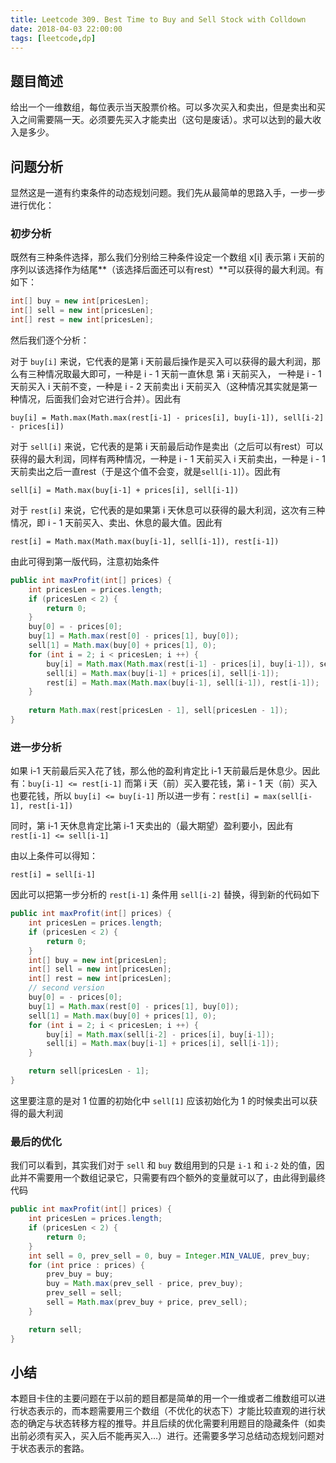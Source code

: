 ```yaml
---
title: Leetcode 309. Best Time to Buy and Sell Stock with Colldown
date: 2018-04-03 22:00:00
tags: [leetcode,dp]
---
```


## 题目简述

给出一个一维数组，每位表示当天股票价格。可以多次买入和卖出，但是卖出和买入之间需要隔一天。必须要先买入才能卖出（这句是废话）。求可以达到的最大收入是多少。

## 问题分析

显然这是一道有约束条件的动态规划问题。我们先从最简单的思路入手，一步一步进行优化：

### 初步分析

既然有三种条件选择，那么我们分别给三种条件设定一个数组 x[i] 表示第 i 天前的序列以该选择作为结尾**（该选择后面还可以有rest）**可以获得的最大利润。有如下：

```java
int[] buy = new int[pricesLen];
int[] sell = new int[pricesLen];
int[] rest = new int[pricesLen];
```

然后我们逐个分析：

对于 `buy[i]` 来说，它代表的是第 i 天前最后操作是买入可以获得的最大利润，那么有三种情况取最大即可，一种是 i - 1 天前一直休息 第 i 天前买入， 一种是 i - 1 天前买入 i 天前不变，一种是 i - 2 天前卖出 i 天前买入（这种情况其实就是第一种情况，后面我们会对它进行合并）。因此有

```
buy[i] = Math.max(Math.max(rest[i-1] - prices[i], buy[i-1]), sell[i-2] - prices[i])
```

对于 `sell[i]` 来说，它代表的是第 i 天前最后动作是卖出（之后可以有rest）可以获得的最大利润，同样有两种情况，一种是 i - 1 天前买入 i 天前卖出，一种是 i - 1 天前卖出之后一直rest（于是这个值不会变，就是`sell[i-1]`）。因此有

```
sell[i] = Math.max(buy[i-1] + prices[i], sell[i-1])
```

对于 `rest[i]` 来说，它代表的是如果第 i 天休息可以获得的最大利润，这次有三种情况，即 i - 1 天前买入、卖出、休息的最大值。因此有

```
rest[i] = Math.max(Math.max(buy[i-1], sell[i-1]), rest[i-1])
```

由此可得到第一版代码，注意初始条件

```java
public int maxProfit(int[] prices) {
    int pricesLen = prices.length;
    if (pricesLen < 2) {
        return 0;
    }
    buy[0] = - prices[0];
    buy[1] = Math.max(rest[0] - prices[1], buy[0]);
    sell[1] = Math.max(buy[0] + prices[1], 0);
    for (int i = 2; i < pricesLen; i ++) {
        buy[i] = Math.max(Math.max(rest[i-1] - prices[i], buy[i-1]), sell[i-2] - prices[i]);
        sell[i] = Math.max(buy[i-1] + prices[i], sell[i-1]);
        rest[i] = Math.max(Math.max(buy[i-1], sell[i-1]), rest[i-1]);
    }
    
    return Math.max(rest[pricesLen - 1], sell[pricesLen - 1]);
}
```

### 进一步分析

如果 i-1 天前最后买入花了钱，那么他的盈利肯定比 i-1 天前最后是休息少。因此有：`buy[i-1] <= rest[i-1]`  而第 i 天（前）买入要花钱，第 i - 1 天（前）买入也要花钱，所以 `buy[i] <= buy[i-1]` 所以进一步有：`rest[i] = max(sell[i-1], rest[i-1])` 

同时，第 i-1 天休息肯定比第 i-1 天卖出的（最大期望）盈利要小，因此有 `rest[i-1] <= sell[i-1]`

由以上条件可以得知：

```
rest[i] = sell[i-1]
```

因此可以把第一步分析的 `rest[i-1]` 条件用 `sell[i-2]` 替换，得到新的代码如下

```java
public int maxProfit(int[] prices) {
    int pricesLen = prices.length;
    if (pricesLen < 2) {
        return 0;
    }
	int[] buy = new int[pricesLen];
    int[] sell = new int[pricesLen];
    int[] rest = new int[pricesLen];
    // second version
    buy[0] = - prices[0];
    buy[1] = Math.max(rest[0] - prices[1], buy[0]);
    sell[1] = Math.max(buy[0] + prices[1], 0);
    for (int i = 2; i < pricesLen; i ++) {
        buy[i] = Math.max(sell[i-2] - prices[i], buy[i-1]);
        sell[i] = Math.max(buy[i-1] + prices[i], sell[i-1]);
    }

    return sell[pricesLen - 1];
}
```

这里要注意的是对 1 位置的初始化中 `sell[1]` 应该初始化为 1 的时候卖出可以获得的最大利润

### 最后的优化

我们可以看到，其实我们对于 `sell` 和 `buy` 数组用到的只是 `i-1` 和 `i-2` 处的值，因此并不需要用一个数组记录它，只需要有四个额外的变量就可以了，由此得到最终代码

```java
public int maxProfit(int[] prices) {
    int pricesLen = prices.length;
    if (pricesLen < 2) {
        return 0;
    }
    int sell = 0, prev_sell = 0, buy = Integer.MIN_VALUE, prev_buy;
    for (int price : prices) {
        prev_buy = buy;
        buy = Math.max(prev_sell - price, prev_buy);
        prev_sell = sell;
        sell = Math.max(prev_buy + price, prev_sell);
    }

    return sell;
}
```

## 小结

本题目卡住的主要问题在于以前的题目都是简单的用一个一维或者二维数组可以进行状态表示的，而本题需要用三个数组（不优化的状态下）才能比较直观的进行状态的确定与状态转移方程的推导。并且后续的优化需要利用题目的隐藏条件（如卖出前必须有买入，买入后不能再买入…）进行。还需要多学习总结动态规划问题对于状态表示的套路。
